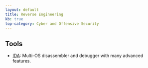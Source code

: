 ```yaml
---
layout: default
title: Reverse Engineering
kb: true
top-category: Cyber and Offensive Security
---
```


## Tools

* [IDA](https://www.hex-rays.com/products/ida/): Multi-OS disassembler and debugger with many advanced features.
